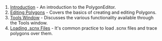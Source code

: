 1.  [Introduction](/frb/docs/index.php?title=PolygonEditor:Tutorials:Introduction "PolygonEditor:Tutorials:Introduction") - An introduction to the PolygonEditor.
2.  [Editing Polygons](/frb/docs/index.php?title=PolygonEditor:Tutorials:Editing_Polygons "PolygonEditor:Tutorials:Editing Polygons") - Covers the basics of creating and editing Polygons.
3.  [Tools Window](/frb/docs/index.php?title=PolygonEditor:Tutorials:Tools_Window "PolygonEditor:Tutorials:Tools Window") - Discusses the various functionality available through the Tools window.
4.  [Loading .scnx Files](/frb/docs/index.php?title=PolygonEditor:Tutorials:Loading_.scnx_Files "PolygonEditor:Tutorials:Loading .scnx Files") - It's common practice to load .scnx files and trace polygons over them.
